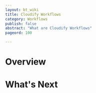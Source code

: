 ```yaml
---
layout: bt_wiki
title: Cloudify Workflows
category: Workflows
publish: false
abstract: "What are Cloudify Workflows"
pageord: 100

---
```


# Overview




# What's Next
